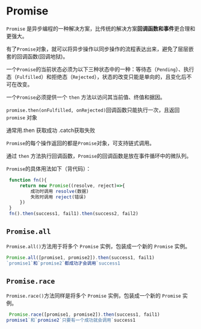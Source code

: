 # Promise

`Promise` 是异步编程的一种解决方案，比传统的解决方案**回调函数和事件**更合理和更强大。

有了`Promise`对象，就可以将异步操作以同步操作的流程表达出来，避免了层层嵌套的回调函数(回调地狱)。

一个`Promise`的当前状态必须为以下三种状态中的一种：等待态（`Pending`）、执行态（`Fulfilled`）和拒绝态（`Rejected`），状态的改变只能是单向的，且变化后不可在改变。

一个`Promise`必须提供一个 `then` 方法以访问其当前值、终值和据因。

`promise.then(onFulfilled, onRejected)`回调函数只能执行一次，且返回 `promise` 对象

通常用.then 获取成功 .catch获取失败

`Promise`的每个操作返回的都是`Promise`对象，可支持链式调用。

通过 `then` 方法执行回调函数，`Promise`的回调函数是放在事件循环中的微队列。

`Promise`的具体用法如下（背代码）：



```js
 function fn(){
     return new Promise((resolve, reject)=>{
         成功时调用 resolve(数据)
         失败时调用 reject(错误)
     })
 }
 fn().then(success1, fail1).then(success2, fail2)
```

## `Promise.all`

`Promise.all()`方法用于将多个 `Promise` 实例，包装成一个新的 `Promise` 实例。



```js
Promise.all([promise1, promise2]).then(success1, fail1)
`promise1`和`promise2`都成功才会调用`success1
```

## `Promise.race`

`Promise.race()`方法同样是将多个 `Promise`  实例，包装成一个新的 `Promise`  实例。



```js
 Promise.race([promise1, promise2]).then(success1, fail1)
promise1`和`promise2`只要有一个成功就会调用`success1
```



